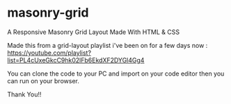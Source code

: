 # masonry-grid
A Responsive Masonry Grid Layout Made With HTML &amp; CSS

Made this from a grid-layout playlist i've been on for a few days now : https://youtube.com/playlist?list=PL4cUxeGkcC9hk02lFb6EkdXF2DYGl4Gg4

You can clone the code to your PC and import on your code editor then you can run on your browser.

Thank You!!
